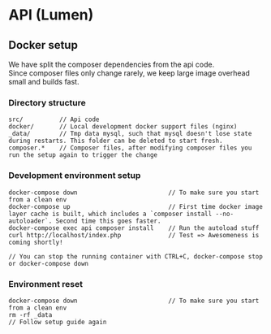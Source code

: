 # API (Lumen)

## Docker setup
We have split the composer dependencies from the api code.   
Since composer files only change rarely, we keep large image overhead small and builds fast.

### Directory structure
```
src/          // Api code 
docker/       // Local development docker support files (nginx)
_data/        // Tmp data mysql, such that mysql doesn't lose state during restarts. This folder can be deleted to start fresh.
composer.*    // Composer files, after modifying composer files you run the setup again to trigger the change
```

### Development environment setup
```
docker-compose down                         // To make sure you start from a clean env
docker-compose up                           // First time docker image layer cache is built, which includes a `composer install --no-autoloader`. Second time this goes faster.
docker-compose exec api composer install    // Run the autoload stuff
curl http://localhost/index.php             // Test => Awesomeness is coming shortly!

// You can stop the running container with CTRL+C, docker-compose stop or docker-compose down
```

### Environment reset
```
docker-compose down                         // To make sure you start from a clean env
rm -rf _data
// Follow setup guide again
```